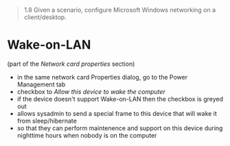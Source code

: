 > 1.8 Given a scenario, configure Microsoft Windows networking on a client/desktop.

# Wake-on-LAN
(part of the *Network card properties* section)

- in the same network card Properties dialog, go to the Power Management tab
- checkbox to *Allow this device to wake the computer*
- if the device doesn't support Wake-on-LAN then the checkbox is greyed out
- allows sysadmin to send a special frame to this device that will wake it from sleep/hibernate
- so that they can perform maintenence and support on this device during nighttime hours when nobody is on the computer